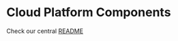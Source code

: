 # Cloud Platform Components

Check our central [README](https://github.com/ministryofjustice/cloud-platform-infrastructure/blob/main/terraform/cloud-platform-components/README.md)

